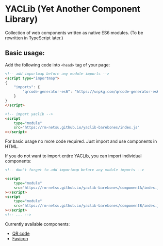 # YACLib (Yet Another Component Library)
Collection of web components written as native ES6 modules.
(To be rewritten in TypeScript later.)

## Basic usage:
Add the following code into `<head>` tag of your page:
```html
<!-- add importmap before any module imports -->
<script type="importmap">
{
	"imports": {
		"qrcode-generator-es6": "https://unpkg.com/qrcode-generator-es6@1.1.4/index.js"
	}
}
</script>

<!-- import yaclib -->
<script
	type="module"
	src="https://rm-netsu.github.io/yaclib-barebones/index.js"
></script>
```

For basic usage no more code required. Just import and use components in HTML.

If you do not want to import entire YACLib, you can import individual components:
```html
<!-- don't forget to add importmap before any module imports -->

<script
	type="module"
	src="https://rm-netsu.github.io/yaclib-barebones/componentA/index.js"
></script>
<script
	type="module"
	src="https://rm-netsu.github.io/yaclib-barebones/componentB/index.js"
></script>
<!-- ... -->
```

Currently available components:
- [QR code](qrcode/index.md)
- [Favicon](favicon/index.md)

